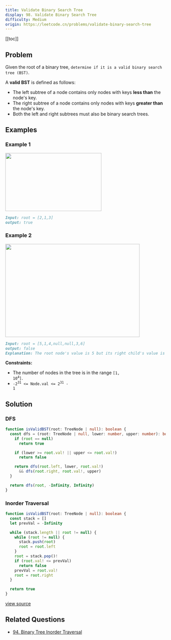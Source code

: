 ```yaml
---
title: Validate Binary Search Tree
display: 98. Validate Binary Search Tree
difficulty: Medium
origin: https://leetcode.cn/problems/validate-binary-search-tree
---
```


[[toc]]

## Problem

Given the root of a binary tree, `determine if it is a valid binary search tree (BST)`.

A **valid BST** is defined as follows:

- The left subtree of a node contains only nodes with keys **less than** the node's key.
- The right subtree of a node contains only nodes with keys **greater than** the node's key.
- Both the left and right subtrees must also be binary search trees.

## Examples

### Example 1

<img alt="" src="https://assets.leetcode.com/uploads/2020/12/01/tree1.jpg" style="width: 302px; height: 182px;" />

```md
Input: root = [2,1,3]
output: true
```

### Example 2

<img alt="" src="https://assets.leetcode.com/uploads/2020/12/01/tree2.jpg" style="width: 422px; height: 292px;" />

```md
Input: root = [5,1,4,null,null,3,6]
output: false
Explanation: The root node's value is 5 but its right child's value is 4.
```

**Constraints:**

- The number of nodes in the tree is in the range <code>[1, 10<sup>4</sup>]</code>.
- <code>-2<sup>31</sup> &lt;= Node.val &lt;= 2<sup>31</sup> - 1</code>

## Solution

### DFS

```ts
function isValidBST(root: TreeNode | null): boolean {
  const dfs = (root: TreeNode | null, lower: number, upper: number): boolean => {
    if (root == null)
      return true

    if (lower >= root.val! || upper <= root.val!)
      return false

    return dfs(root.left, lower, root.val!)
      && dfs(root.right, root.val!, upper)
  }

  return dfs(root, -Infinity, Infinity)
}
```

### Inorder Traversal

```ts
function isValidBST(root: TreeNode | null): boolean {
  const stack = []
  let prevVal = -Infinity

  while (stack.length || root != null) {
    while (root != null) {
      stack.push(root)
      root = root.left
    }
    root = stack.pop()!
    if (root.val! <= prevVal)
      return false
    prevVal = root.val!
    root = root.right
  }

  return true
}
```

[view source](https://leetcode.cn/problems/validate-binary-search-tree)

## Related Questions

- [94. Binary Tree Inorder Traversal](/structures/tree/094)
